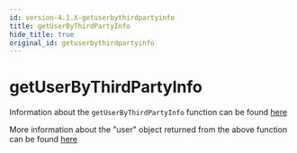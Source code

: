 ```yaml
---
id: version-4.1.X-getuserbythirdpartyinfo
title: getUserByThirdPartyInfo
hide_title: true
original_id: getuserbythirdpartyinfo
---
```


# getUserByThirdPartyInfo

Information about the `getUserByThirdPartyInfo` function can be found [here](../thirdparty/getuserbythirdpartyinfo)

<div class="specialNote" style="margin-bottom: 40px">
More information about the "user" object returned from the above function can be found  <a href="https://github.com/supertokens/core-driver-interface/wiki#third-party-email-password-user" rel="noopener noreferrer" target="_blank" >here</a><br/>
</div>